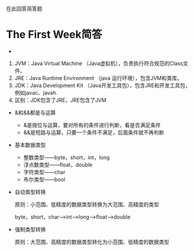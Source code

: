 在此回答简答题

# The First Week简答

* 

1. JVM：Java Virtual Machine （Java虚拟机），负责执行符合规范的Class文件。
2. JRE：Java Runtime Environment （java 运行环境），包含JVM和类库。
3. JDK：Java Development Kit （Java开发工具包），包含JRE和开发工具包，例如javac、javah.
4. 区别：JDK包含了JRE，JRE包含了JVM

* &和&&都是与运算

  * &是按位与运算，要对所有的条件进行判断，看是否满足条件
  * &&是短路与运算，只要一个条件不满足，后面条件就不再判断

* 基本数据类型

  * 整数类型——byte，short，int，long
  * 浮点数类型——float，double
  * 字符类型——char
  * 布尔类型——bool

* 自动类型转换

  原则：小范围、低精度的数据类型转换为大范围、高精度的类型

  byte，short，char——>int——>long——>float——>double

* 强制类型转换

  原则：大范围、高精度的数据类型转化为小范围、低精度的数据类型